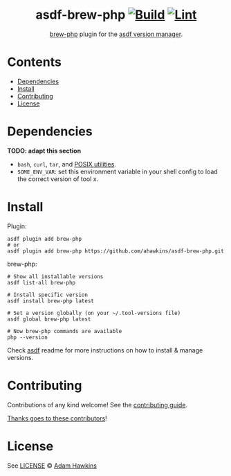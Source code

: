 <div align="center">

# asdf-brew-php [![Build](https://github.com/ahawkins/asdf-brew-php/actions/workflows/build.yml/badge.svg)](https://github.com/ahawkins/asdf-brew-php/actions/workflows/build.yml) [![Lint](https://github.com/ahawkins/asdf-brew-php/actions/workflows/lint.yml/badge.svg)](https://github.com/ahawkins/asdf-brew-php/actions/workflows/lint.yml)

[brew-php](https://github.com/Skillshare/asdf-brew-php) plugin for the [asdf version manager](https://asdf-vm.com).

</div>

# Contents

- [Dependencies](#dependencies)
- [Install](#install)
- [Contributing](#contributing)
- [License](#license)

# Dependencies

**TODO: adapt this section**

- `bash`, `curl`, `tar`, and [POSIX utilities](https://pubs.opengroup.org/onlinepubs/9699919799/idx/utilities.html).
- `SOME_ENV_VAR`: set this environment variable in your shell config to load the correct version of tool x.

# Install

Plugin:

```shell
asdf plugin add brew-php
# or
asdf plugin add brew-php https://github.com/ahawkins/asdf-brew-php.git
```

brew-php:

```shell
# Show all installable versions
asdf list-all brew-php

# Install specific version
asdf install brew-php latest

# Set a version globally (on your ~/.tool-versions file)
asdf global brew-php latest

# Now brew-php commands are available
php --version
```

Check [asdf](https://github.com/asdf-vm/asdf) readme for more instructions on how to
install & manage versions.

# Contributing

Contributions of any kind welcome! See the [contributing guide](contributing.md).

[Thanks goes to these contributors](https://github.com/ahawkins/asdf-brew-php/graphs/contributors)!

# License

See [LICENSE](LICENSE) © [Adam Hawkins](https://github.com/ahawkins/)
